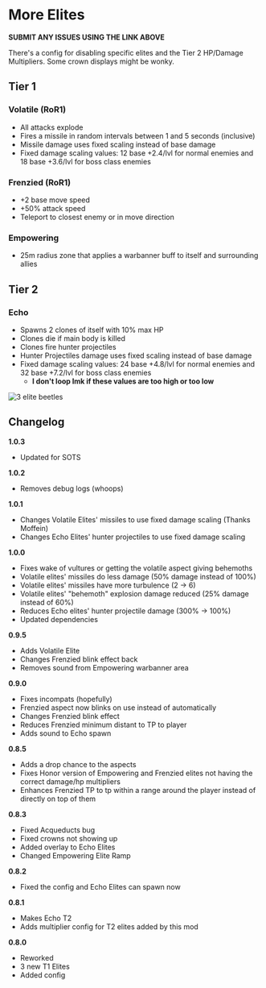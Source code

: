 # More Elites

**SUBMIT ANY ISSUES USING THE LINK ABOVE**

There's a config for disabling specific elites and the Tier 2 HP/Damage Multipliers. Some crown displays might be wonky.

## Tier 1

### Volatile (RoR1)

- All attacks explode
- Fires a missile in random intervals between 1 and 5 seconds (inclusive)
- Missile damage uses fixed scaling instead of base damage
- Fixed damage scaling values: 12 base +2.4/lvl for normal enemies and 18 base +3.6/lvl for boss class enemies

### Frenzied (RoR1)

- +2 base move speed
- +50% attack speed
- Teleport to closest enemy or in move direction

### Empowering

- 25m radius zone that applies a warbanner buff to itself and surrounding allies

## Tier 2

### Echo

- Spawns 2 clones of itself with 10% max HP
- Clones die if main body is killed
- Clones fire hunter projectiles
- Hunter Projectiles damage uses fixed scaling instead of base damage
- Fixed damage scaling values: 24 base +4.8/lvl for normal enemies and 32 base +7.2/lvl for boss class enemies
  - **I don't loop lmk if these values are too high or too low**

![3 elite beetles](https://i.ibb.co/4NJqjwk/moreelites.png)

## Changelog

**1.0.3**

- Updated for SOTS

**1.0.2**

- Removes debug logs (whoops)

**1.0.1**

- Changes Volatile Elites' missiles to use fixed damage scaling (Thanks Moffein)
- Changes Echo Elites' hunter projectiles to use fixed damage scaling

**1.0.0**

- Fixes wake of vultures or getting the volatile aspect giving behemoths
- Volatile elites' missiles do less damage (50% damage instead of 100%)
- Volatile elites' missiles have more turbulence (2 -> 6)
- Volatile elites' "behemoth" explosion damage reduced (25% damage instead of 60%)
- Reduces Echo elites' hunter projectile damage (300% -> 100%)
- Updated dependencies

**0.9.5**

- Adds Volatile Elite
- Changes Frenzied blink effect back
- Removes sound from Empowering warbanner area

**0.9.0**

- Fixes incompats (hopefully)
- Frenzied aspect now blinks on use instead of automatically
- Changes Frenzied blink effect
- Reduces Frenzied minimum distant to TP to player
- Adds sound to Echo spawn

**0.8.5**

- Adds a drop chance to the aspects
- Fixes Honor version of Empowering and Frenzied elites not having the correct damage/hp multipliers
- Enhances Frenzied TP to tp within a range around the player instead of directly on top of them

**0.8.3**

- Fixed Acqueducts bug
- Fixed crowns not showing up
- Added overlay to Echo Elites
- Changed Empowering Elite Ramp

**0.8.2**

- Fixed the config and Echo Elites can spawn now

**0.8.1**

- Makes Echo T2
- Adds multiplier config for T2 elites added by this mod

**0.8.0**

- Reworked
- 3 new T1 Elites
- Added config

